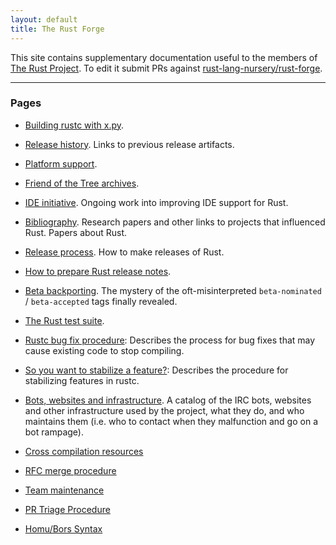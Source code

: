 ```yaml
---
layout: default
title: The Rust Forge
---
```


This site contains supplementary documentation useful to the members
of [The Rust Project](https://www.rust-lang.org). To edit it submit
PRs against [rust-lang-nursery/rust-forge].

[rust-lang-nursery/rust-forge]: https://github.com/rust-lang-nursery/rust-forge

<div id="release_info"></div>

<hr/>

### Pages

* [Building rustc with x.py](x-py.html).

* [Release history](releases.html). Links to previous release
  artifacts.

* [Platform support](platform-support.html).

* [Friend of the Tree archives](fott.html).

* [IDE initiative](ides.html). Ongoing work into improving IDE support
  for Rust.

* [Bibliography](bibliography.html). Research papers and other links
  to projects that influenced Rust. Papers about Rust.

* [Release process](release-process.html). How to make releases of
  Rust.

* [How to prepare Rust release notes](release-notes.html).

* [Beta backporting](beta-backporting.html). The mystery of the
  oft-misinterpreted `beta-nominated` / `beta-accepted` tags finally
  revealed.

* [The Rust test suite](test-suite.html).

* [Rustc bug fix procedure](rustc-bug-fix-procedure.html): Describes the
  process for bug fixes that may cause existing code to stop
  compiling.

* [So you want to stabilize a feature?](stabilization-guide.html): Describes
  the procedure for stabilizing features in rustc.

* [Bots, websites and infrastructure](infrastructure.html). A catalog
  of the IRC bots, websites and other infrastructure used by the
  project, what they do, and who maintains them (i.e. who to contact
  when they malfunction and go on a bot rampage).

* [Cross compilation resources](cross-compilation/index.html)

* [RFC merge procedure](rfc-merge-procedure.html)

* [Team maintenance](rustc-team-maintenance.html)

* [PR Triage Procedure](pr-triage-procedure.html)

* [Homu/Bors Syntax](https://buildbot2.rust-lang.org/homu/)

<script>

document.addEventListener("DOMContentLoaded", function(event) {

  var previousDate = new Date('2015-12-11');
  var nextDate = new Date('2016-01-22');
  var nextNextDate = new Date('2016-03-04');

  var prevRelease = 5;
  var nextRelease = 6;
  var nextNextRelease = 7;

  while (Date.now() > nextDate) {
    previousDate = new Date(nextDate);
    nextDate.setDate(nextDate.getDate() + (7 * 6));
    nextNextDate.setDate(nextNextDate.getDate() + (7 * 6));

    prevRelease += 1;
    nextRelease += 1;
    nextNextRelease += 1;
  }

  previousDate = previousDate.toDateString();
  nextDate = nextDate.toDateString();
  nextNextDate = nextNextDate.toDateString();

  var toWrite = "<hr/><h3>Release Dates</h3>";

  toWrite += "<p>Rust 1." + prevRelease + " stable was released on " + previousDate + ".</p>";
  toWrite += "<p><h4>Rust 1." + nextRelease + " stable will release on " + nextDate + ".</h4></p>";
  toWrite += "<p>Rust 1." + nextNextRelease + " stable will release on " + nextNextDate + ".</p>";

  document.getElementById('release_info').innerHTML = toWrite;
});
</script>
